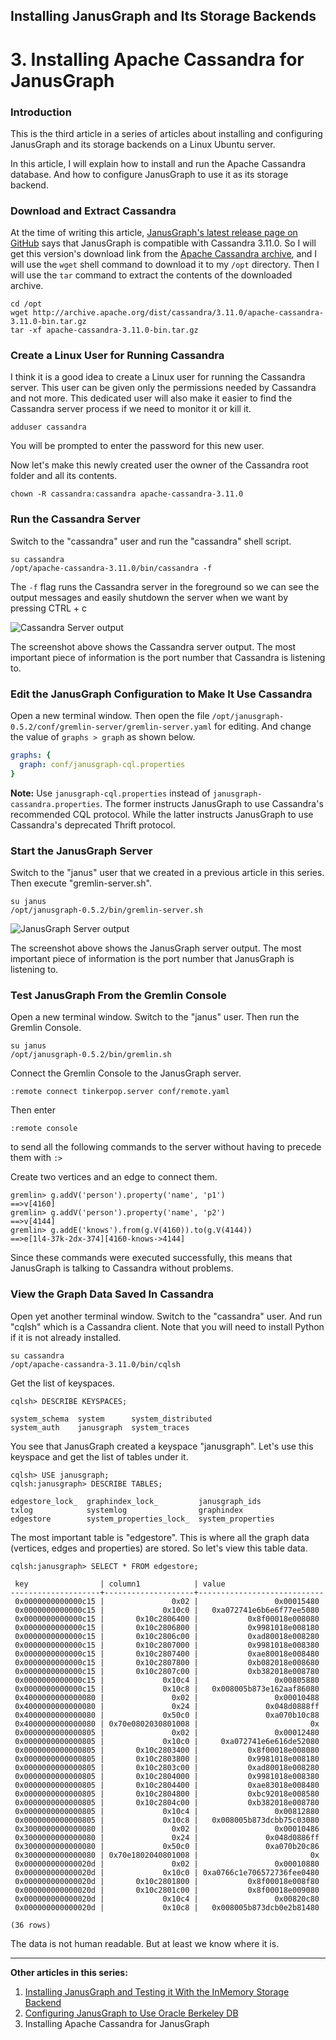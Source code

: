 ## Installing JanusGraph and Its Storage Backends

# 3. Installing Apache Cassandra for JanusGraph

### Introduction

This is the third article in a series of articles about installing and configuring JanusGraph and its storage backends on a Linux Ubuntu server.

In this article, I will explain how to install and run the Apache Cassandra database. And how to configure JanusGraph to use it as its storage backend.

### Download and Extract Cassandra

At the time of writing this article, [JanusGraph's latest release page on GitHub](https://github.com/JanusGraph/janusgraph/releases/latest) says that JanusGraph is compatible with Cassandra 3.11.0. So I will get this version's download link from the [Apache Cassandra archive](http://archive.apache.org/dist/cassandra/), and I will use the `wget` shell command to download it to my `/opt` directory. Then I will use the `tar` command to extract the contents of the downloaded archive.

```shell
cd /opt
wget http://archive.apache.org/dist/cassandra/3.11.0/apache-cassandra-3.11.0-bin.tar.gz
tar -xf apache-cassandra-3.11.0-bin.tar.gz
```

### Create a Linux User for Running Cassandra

I think it is a good idea to create a Linux user for running the Cassandra server. This user can be given only the permissions needed by Cassandra and not more. This dedicated user will also make it easier to find the Cassandra server process if we need to monitor it or kill it.

```shell
adduser cassandra
```

You will be prompted to enter the password for this new user.

Now let's make this newly created user the owner of the Cassandra root folder and all its contents.

```shell
chown -R cassandra:cassandra apache-cassandra-3.11.0
```

### Run the Cassandra Server

Switch to the "cassandra" user and run the "cassandra" shell script.

```shell
su cassandra
/opt/apache-cassandra-3.11.0/bin/cassandra -f
```

The `-f` flag runs the Cassandra server in the foreground so we can see the output messages and easily shutdown the server when we want by pressing CTRL + c

![Cassandra Server output](cassandra-server-output.png)

The screenshot above shows the Cassandra server output. The most important piece of information is the port number that Cassandra is listening to.

### Edit the JanusGraph Configuration to Make It Use Cassandra

Open a new terminal window. Then open the file `/opt/janusgraph-0.5.2/conf/gremlin-server/gremlin-server.yaml` for editing. And change the value of `graphs > graph` as shown below.

```yaml
graphs: {
  graph: conf/janusgraph-cql.properties
}
```

**Note:** Use `janusgraph-cql.properties` instead of `janusgraph-cassandra.properties`. The former instructs JanusGraph to use Cassandra's recommended CQL protocol. While the latter instructs JanusGraph to use Cassandra's deprecated Thrift protocol.

### Start the JanusGraph Server

Switch to the "janus" user that we created in a previous article in this series. Then execute "gremlin-server.sh".

```shell
su janus
/opt/janusgraph-0.5.2/bin/gremlin-server.sh
```

![JanusGraph Server output](janusgraph-server-output.png)

The screenshot above shows the JanusGraph server output. The most important piece of information is the port number that JanusGraph is listening to.

### Test JanusGraph From the Gremlin Console

Open a new terminal window. Switch to the "janus" user. Then run the Gremlin Console.

```shell
su janus
/opt/janusgraph-0.5.2/bin/gremlin.sh
```

Connect the Gremlin Console to the JanusGraph server.

```
:remote connect tinkerpop.server conf/remote.yaml
```

Then enter

```
:remote console
```

to send all the following commands to the server without having to precede them with `:>`

Create two vertices and an edge to connect them.

```
gremlin> g.addV('person').property('name', 'p1')
==>v[4160]
gremlin> g.addV('person').property('name', 'p2')
==>v[4144]
gremlin> g.addE('knows').from(g.V(4160)).to(g.V(4144))
==>e[1l4-37k-2dx-374][4160-knows->4144]
```

Since these commands were executed successfully, this means that JanusGraph is talking to Cassandra without problems.

### View the Graph Data Saved In Cassandra

Open yet another terminal window. Switch to the "cassandra" user. And run "cqlsh" which is a Cassandra client. Note that you will need to install Python if it is not already installed.

```
su cassandra
/opt/apache-cassandra-3.11.0/bin/cqlsh
```

Get the list of keyspaces.

```
cqlsh> DESCRIBE KEYSPACES;

system_schema  system      system_distributed
system_auth    janusgraph  system_traces
```

You see that JanusGraph created a keyspace "janusgraph". Let's use this keyspace and get the list of tables under it.

```
cqlsh> USE janusgraph;
cqlsh:janusgraph> DESCRIBE TABLES;

edgestore_lock_  graphindex_lock_         janusgraph_ids
txlog            systemlog                graphindex
edgestore        system_properties_lock_  system_properties
```

The most important table is "edgestore". This is where all the graph data (vertices, edges and properties) are stored. So let's view this table data.

```
cqlsh:janusgraph> SELECT * FROM edgestore;

 key                | column1            | value
--------------------+--------------------+----------------------------
 0x0000000000000c15 |               0x02 |                 0x00015480
 0x0000000000000c15 |             0x10c0 |   0xa072741e6b6e6f77ee5080
 0x0000000000000c15 |       0x10c2806400 |           0x8f00018e008080
 0x0000000000000c15 |       0x10c2806800 |           0x9981018e008180
 0x0000000000000c15 |       0x10c2806c00 |           0xad80018e008280
 0x0000000000000c15 |       0x10c2807000 |           0x9981018e008380
 0x0000000000000c15 |       0x10c2807400 |           0xae80018e008480
 0x0000000000000c15 |       0x10c2807800 |           0xb082018e008680
 0x0000000000000c15 |       0x10c2807c00 |           0xb382018e008780
 0x0000000000000c15 |             0x10c4 |                 0x00805880
 0x0000000000000c15 |             0x10c8 |   0x008005b873e162aaf86080
 0x4000000000000080 |               0x02 |                 0x00010488
 0x4000000000000080 |               0x24 |               0x048d0888ff
 0x4000000000000080 |             0x50c0 |               0xa070b10c88
 0x4000000000000080 | 0x70e0802030801008 |                         0x
 0x0000000000000805 |               0x02 |                 0x00012480
 0x0000000000000805 |             0x10c0 |     0xa072741e6e616de52080
 0x0000000000000805 |       0x10c2803400 |           0x8f00018e008080
 0x0000000000000805 |       0x10c2803800 |           0x9981018e008180
 0x0000000000000805 |       0x10c2803c00 |           0xad80018e008280
 0x0000000000000805 |       0x10c2804000 |           0x9981018e008380
 0x0000000000000805 |       0x10c2804400 |           0xae83018e008480
 0x0000000000000805 |       0x10c2804800 |           0xbc92018e008580
 0x0000000000000805 |       0x10c2804c00 |           0xb382018e008780
 0x0000000000000805 |             0x10c4 |                 0x00812880
 0x0000000000000805 |             0x10c8 |   0x008005b873dcbb75c03080
 0x3000000000000080 |               0x02 |                 0x00010486
 0x3000000000000080 |               0x24 |               0x048d0886ff
 0x3000000000000080 |             0x50c0 |               0xa070b20c86
 0x3000000000000080 | 0x70e1802040801008 |                         0x
 0x000000000000020d |               0x02 |                 0x00010880
 0x000000000000020d |             0x10c0 | 0xa0766c1e706572736fee0480
 0x000000000000020d |       0x10c2801800 |           0x8f00018e008f80
 0x000000000000020d |       0x10c2801c00 |           0x8f00018e009080
 0x000000000000020d |             0x10c4 |                 0x00820c80
 0x000000000000020d |             0x10c8 |   0x008005b873dcb0e2b81480

(36 rows)
```

The data is not human readable. But at least we know where it is.

---

**Other articles in this series:**

1. [Installing JanusGraph and Testing it With the InMemory Storage Backend](../installing-janusgraph-and-testing-it-with-the-inmemory-storage-backend/index.md)
2. [Configuring JanusGraph to Use Oracle Berkeley DB](../configuring-janusgraph-to-use-oracle-berkeley-db/index.md)
3. Installing Apache Cassandra for JanusGraph
